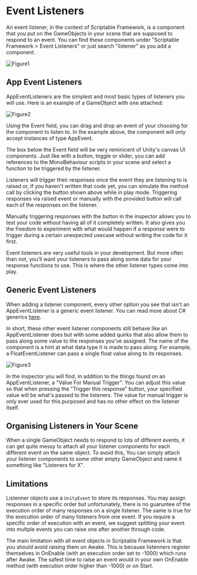 # Event Listeners

An event listener, in the context of Scriptable Framework, is a component that you put on the GameObjects in your scene that are supposed to respond to an event. You can find these components under "Scriptable Framework > Event Listeners" or just search "listener" as you add a component.

![Figure1](~/images/eventListeners1.png)

## App Event Listeners

AppEventListeners are the simplest and most basic types of listeners you will use. Here is an example of a GameObject with one attached:

![Figure2](~/images/eventListeners2.png)

Using the Event field, you can drag and drop an event of your choosing for the component to listen to. In the example above, the component will only accept instances of type AppEvent.

The box below the Event field will be very reminicent of Unity's canvas UI components. Just like with a button, toggle or slider, you can add references to the MonoBehaviour scripts in your scene and select a function to be triggered by the listener.

Listeners will trigger their responses once the event they are listening to is raised or, if you haven't written that code yet, you can simulate the method call by clicking the button shown above while in play mode. Triggering responses via raised event or manually with the provided button will call each of the responses on the listener.

Manually triggering responses with the button in the inspector allows you to test your code without having all of it completely written. It also gives you the freedom to experiment with what would happen if a response were to trigger during a certain unexpected usecase without writing the code for it first.

Event listeners are very useful tools in your development. But more often than not, you'll want your listeners to pass along some data for your response functions to use. This is where the other listener types come into play.

## Generic Event Listeners

When adding a listener component, every other option you see that isn't an AppEventListener is a generic event listener. You can read more about C# generics [here](https://docs.microsoft.com/en-us/dotnet/csharp/programming-guide/generics/). 

In short, these other event listener components still behave like an AppEventListener does but with some added quirks that also allow them to pass along some value to the responses you've assigned. The name of the component is a hint at what data type it is made to pass along. For example, a FloatEventListener can pass a single float value along to its responses.

![Figure3](~/images/eventListeners3.png)

In the inspector you will find, in addition to the things found on an AppEventListener, a "Value For Manual Trigger". You can adjust this value so that when pressing the "Trigger this response" button, your specified value will be what's passed to the listeners. The value for manual trigger is only ever used for this purposed and has no other effect on the listener itself.

## Organising Listeners in Your Scene

When a single GameObject needs to respond to lots of different events, it can get quite messy to attach all your listener components for each different event on the same object. To avoid this, You can simply attach your listener components to some other empty GameObject and name it something like "Listeners for X". 

## Limitations

Listenner objects use a `UnityEvent` to store its responses. You may assign responses in a specific order but unfortunately, there is no guaruntee of the execution order of many responses on a single listener. The same is true for the execution order of many listeners from one event. If you require a specific order of execution with an event, we suggest splitting your event into multple events you can raise one after another through code.

The main limitation with all event objects in Scriptable Framework is that you should avoid raising them on Awake. This is because listenners register themselves in OnEnable (with an execution order set to -1000) which runs after Awake. The safest time to raise an event would in your own OnEnable method (with execution order higher than -1000) or on Start.
